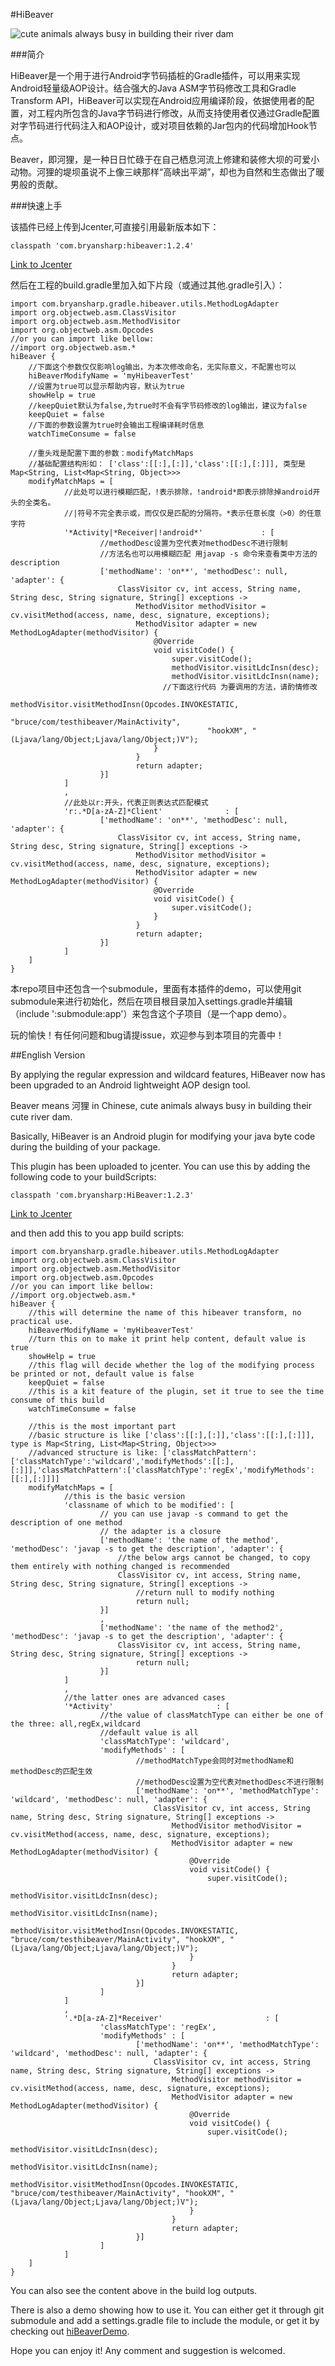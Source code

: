 #HiBeaver

![cute animals always busy in building their river dam](https://github.com/BryanSharp/hibeaver/blob/master/beaver.jpeg?raw=true)

###简介

HiBeaver是一个用于进行Android字节码插桩的Gradle插件，可以用来实现Android轻量级AOP设计。结合强大的Java ASM字节码修改工具和Gradle Transform API，HiBeaver可以实现在Android应用编译阶段，依据使用者的配置，对工程内所包含的Java字节码进行修改，从而支持使用者仅通过Gradle配置对字节码进行代码注入和AOP设计，或对项目依赖的Jar包内的代码增加Hook节点。

Beaver，即河狸，是一种日日忙碌于在自己栖息河流上修建和装修大坝的可爱小动物。河狸的堤坝虽说不上像三峡那样“高峡出平湖”，却也为自然和生态做出了暖男般的贡献。

###快速上手

该插件已经上传到Jcenter,可直接引用最新版本如下：

    classpath 'com.bryansharp:hibeaver:1.2.4'

[Link to Jcenter](https://bintray.com/bsp0911932/maven/HiBeaver)

然后在工程的build.gradle里加入如下片段（或通过其他.gradle引入）：

    import com.bryansharp.gradle.hibeaver.utils.MethodLogAdapter
    import org.objectweb.asm.ClassVisitor
    import org.objectweb.asm.MethodVisitor
    import org.objectweb.asm.Opcodes
    //or you can import like bellow:
    //import org.objectweb.asm.*
    hiBeaver {
        //下面这个参数仅仅影响log输出，为本次修改命名，无实际意义，不配置也可以
        hiBeaverModifyName = 'myHibeaverTest'
        //设置为true可以显示帮助内容，默认为true
        showHelp = true
        //keepQuiet默认为false,为true时不会有字节码修改的log输出，建议为false
        keepQuiet = false
        //下面的参数设置为true时会输出工程编译耗时信息
        watchTimeConsume = false
    
        //重头戏是配置下面的参数：modifyMatchMaps
        //基础配置结构形如： ['class':[[:],[:]],'class':[[:],[:]]], 类型是 Map<String, List<Map<String, Object>>>
        modifyMatchMaps = [
                //此处可以进行模糊匹配，!表示排除，!android*即表示排除掉android开头的全类名。
                //|符号不完全表示或，而仅仅是匹配的分隔符。*表示任意长度（>0）的任意字符
                '*Activity|*Receiver|!android*'             : [
                        //methodDesc设置为空代表对methodDesc不进行限制
                        //方法名也可以用模糊匹配 用javap -s 命令来查看类中方法的description
                        ['methodName': 'on**', 'methodDesc': null, 'adapter': {
                            ClassVisitor cv, int access, String name, String desc, String signature, String[] exceptions ->
                                MethodVisitor methodVisitor = cv.visitMethod(access, name, desc, signature, exceptions);
                                MethodVisitor adapter = new MethodLogAdapter(methodVisitor) {
                                    @Override
                                    void visitCode() {
                                        super.visitCode();
                                        methodVisitor.visitLdcInsn(desc);
                                        methodVisitor.visitLdcInsn(name);
                                      //下面这行代码 为要调用的方法，请酌情修改
                                        methodVisitor.visitMethodInsn(Opcodes.INVOKESTATIC, 
                                            "bruce/com/testhibeaver/MainActivity", 
                                                "hookXM", "(Ljava/lang/Object;Ljava/lang/Object;)V");
                                    }
                                }
                                return adapter;
                        }]
                ]
                ,
                //此处以r:开头，代表正则表达式匹配模式
                'r:.*D[a-zA-Z]*Client'              : [
                        ['methodName': 'on**', 'methodDesc': null, 'adapter': {
                            ClassVisitor cv, int access, String name, String desc, String signature, String[] exceptions ->
                                MethodVisitor methodVisitor = cv.visitMethod(access, name, desc, signature, exceptions);
                                MethodVisitor adapter = new MethodLogAdapter(methodVisitor) {
                                    @Override
                                    void visitCode() {
                                        super.visitCode();
                                    }
                                }
                                return adapter;
                        }]
                ]
        ]
    }

本repo项目中还包含一个submodule，里面有本插件的demo，可以使用git submodule来进行初始化，然后在项目根目录加入settings.gradle并编辑（include ':submodule:app'）来包含这个子项目（是一个app demo）。

玩的愉快！有任何问题和bug请提issue，欢迎参与到本项目的完善中！

##English Version

By applying the regular expression and wildcard features, HiBeaver now has been upgraded to an Android lightweight AOP design tool.

Beaver means 河狸 in Chinese, cute animals always busy in building their cute river dam.

Basically, HiBeaver is an Android plugin for modifying your java byte code during the building of your package.

This plugin has been uploaded to jcenter. You can use this by adding the following code to your buildScripts:

    classpath 'com.bryansharp:HiBeaver:1.2.3'

[Link to Jcenter](https://bintray.com/bsp0911932/maven/HiBeaver)

and then add this to you app build scripts:

    import com.bryansharp.gradle.hibeaver.utils.MethodLogAdapter
    import org.objectweb.asm.ClassVisitor
    import org.objectweb.asm.MethodVisitor
    import org.objectweb.asm.Opcodes
    //or you can import like bellow:
    //import org.objectweb.asm.*
    hiBeaver {
        //this will determine the name of this hibeaver transform, no practical use.
        hiBeaverModifyName = 'myHibeaverTest'
        //turn this on to make it print help content, default value is true
        showHelp = true
        //this flag will decide whether the log of the modifying process be printed or not, default value is false
        keepQuiet = false
        //this is a kit feature of the plugin, set it true to see the time consume of this build
        watchTimeConsume = false

        //this is the most important part
        //basic structure is like ['class':[[:],[:]],'class':[[:],[:]]], type is Map<String, List<Map<String, Object>>>
        //advanced structure is like: ['classMatchPattern':['classMatchType':'wildcard','modifyMethods':[[:],[:]]],'classMatchPattern':['classMatchType':'regEx','modifyMethods':[[:],[:]]]]
        modifyMatchMaps = [
                //this is the basic version
                'classname of which to be modified': [
                        // you can use javap -s command to get the description of one method
                        // the adapter is a closure
                        ['methodName': 'the name of the method', 'methodDesc': 'javap -s to get the description', 'adapter': {
                            //the below args cannot be changed, to copy them entirely with nothing changed is recommended
                            ClassVisitor cv, int access, String name, String desc, String signature, String[] exceptions ->
                                //return null to modify nothing
                                return null;
                        }]
                        ,
                        ['methodName': 'the name of the method2', 'methodDesc': 'javap -s to get the description', 'adapter': {
                            ClassVisitor cv, int access, String name, String desc, String signature, String[] exceptions ->
                                return null;
                        }]
                ]
                ,
                //the latter ones are advanced cases
                '*Activity'                       : [
                        //the value of classMatchType can either be one of the three: all,regEx,wildcard
                        //default value is all
                        'classMatchType': 'wildcard',
                        'modifyMethods' : [
                                //methodMatchType会同时对methodName和methodDesc的匹配生效
                                //methodDesc设置为空代表对methodDesc不进行限制
                                ['methodName': 'on**', 'methodMatchType': 'wildcard', 'methodDesc': null, 'adapter': {
                                    ClassVisitor cv, int access, String name, String desc, String signature, String[] exceptions ->
                                        MethodVisitor methodVisitor = cv.visitMethod(access, name, desc, signature, exceptions);
                                        MethodVisitor adapter = new MethodLogAdapter(methodVisitor) {
                                            @Override
                                            void visitCode() {
                                                super.visitCode();
                                                methodVisitor.visitLdcInsn(desc);
                                                methodVisitor.visitLdcInsn(name);
                                                methodVisitor.visitMethodInsn(Opcodes.INVOKESTATIC, "bruce/com/testhibeaver/MainActivity", "hookXM", "(Ljava/lang/Object;Ljava/lang/Object;)V");
                                            }
                                        }
                                        return adapter;
                                }]
                        ]
                ]
                ,
                '.*D[a-zA-Z]*Receiver'                       : [
                        'classMatchType': 'regEx',
                        'modifyMethods' : [
                                ['methodName': 'on**', 'methodMatchType': 'wildcard', 'methodDesc': null, 'adapter': {
                                    ClassVisitor cv, int access, String name, String desc, String signature, String[] exceptions ->
                                        MethodVisitor methodVisitor = cv.visitMethod(access, name, desc, signature, exceptions);
                                        MethodVisitor adapter = new MethodLogAdapter(methodVisitor) {
                                            @Override
                                            void visitCode() {
                                                super.visitCode();
                                                methodVisitor.visitLdcInsn(desc);
                                                methodVisitor.visitLdcInsn(name);
                                                methodVisitor.visitMethodInsn(Opcodes.INVOKESTATIC, "bruce/com/testhibeaver/MainActivity", "hookXM", "(Ljava/lang/Object;Ljava/lang/Object;)V");
                                            }
                                        }
                                        return adapter;
                                }]
                        ]
                ]
        ]
    }

You can also see the content above in the build log outputs.

There is also a demo showing how to use it. You can either get it through git submodule and add a settings.gradle file to include the module, or get it by checking out [hiBeaverDemo](https://github.com/BryanSharp/hiBeaverDemo).

Hope you can enjoy it! Any comment and suggestion is welcomed.

